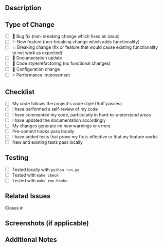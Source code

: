 ## Description
<!-- Describe your changes in detail -->

## Type of Change
<!-- Mark the relevant option with an "x" -->

- [ ] 🐛 Bug fix (non-breaking change which fixes an issue)
- [ ] ✨ New feature (non-breaking change which adds functionality)
- [ ] 💥 Breaking change (fix or feature that would cause existing functionality to not work as expected)
- [ ] 📝 Documentation update
- [ ] 🎨 Code style/refactoring (no functional changes)
- [ ] 🔧 Configuration change
- [ ] ⚡ Performance improvement

## Checklist
<!-- Mark completed items with an "x" -->

- [ ] My code follows the project's code style (Ruff passes)
- [ ] I have performed a self-review of my code
- [ ] I have commented my code, particularly in hard-to-understand areas
- [ ] I have updated the documentation accordingly
- [ ] My changes generate no new warnings or errors
- [ ] Pre-commit hooks pass locally
- [ ] I have added tests that prove my fix is effective or that my feature works
- [ ] New and existing tests pass locally

## Testing
<!-- Describe the tests you ran to verify your changes -->

- [ ] Tested locally with `python run.py`
- [ ] Tested with `make check`
- [ ] Tested with `make run-hooks`

## Related Issues
<!-- Link to related issues using #issue_number -->

Closes #

## Screenshots (if applicable)
<!-- Add screenshots to help explain your changes -->

## Additional Notes
<!-- Any additional information or context -->
